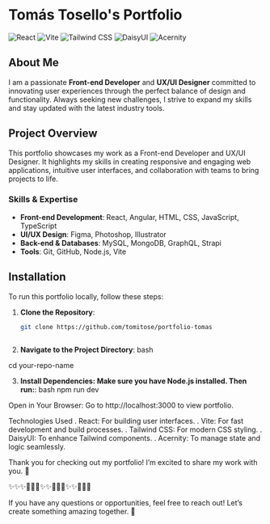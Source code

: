 # Tomás Tosello's Portfolio

![React](https://img.shields.io/badge/React-61DAFB?style=flat-square&logo=react&logoColor=black) 
![Vite](https://img.shields.io/badge/Vite-643CFF?style=flat-square&logo=vite&logoColor=white) 
![Tailwind CSS](https://img.shields.io/badge/Tailwind%20CSS-06B6D4?style=flat-square&logo=tailwind-css&logoColor=white) 
![DaisyUI](https://img.shields.io/badge/DaisyUI-3D7D35?style=flat-square&logo=daisyui&logoColor=white) 
![Acernity](https://img.shields.io/badge/Acernity-5B3D8A?style=flat-square&logo=acernity&logoColor=white) 

## About Me
I am a passionate **Front-end Developer** and **UX/UI Designer** committed to innovating user experiences through the perfect balance of design and functionality. Always seeking new challenges, I strive to expand my skills and stay updated with the latest industry tools.

## Project Overview
This portfolio showcases my work as a Front-end Developer and UX/UI Designer. It highlights my skills in creating responsive and engaging web applications, intuitive user interfaces, and collaboration with teams to bring projects to life.

### Skills & Expertise
- **Front-end Development**: React, Angular, HTML, CSS, JavaScript, TypeScript
- **UI/UX Design**: Figma, Photoshop, Illustrator
- **Back-end & Databases**: MySQL, MongoDB, GraphQL, Strapi
- **Tools**: Git, GitHub, Node.js, Vite

## Installation

To run this portfolio locally, follow these steps:

1. **Clone the Repository**:
   ```bash
   git clone https://github.com/tomitose/portfolio-tomas

   

2. **Navigate to the Project Directory**:
bash

cd your-repo-name

3. **Install Dependencies: Make sure you have Node.js installed. Then run:**:
bash
npm run dev

Open in Your Browser: Go to http://localhost:3000 to view portfolio.



Technologies Used
. React: For building user interfaces.
. Vite: For fast development and build processes.
. Tailwind CSS: For modern CSS styling.
. DaisyUI: To enhance Tailwind components.
. Acernity: To manage state and logic seamlessly.



Thank you for checking out my portfolio! I’m excited to share my work with you. 🚀

✨✨✨🎊🎊🎊✨✨🎉🎉🎉✨✨🌟🌟🌟

If you have any questions or opportunities, feel free to reach out! Let’s create something amazing together. 🌟